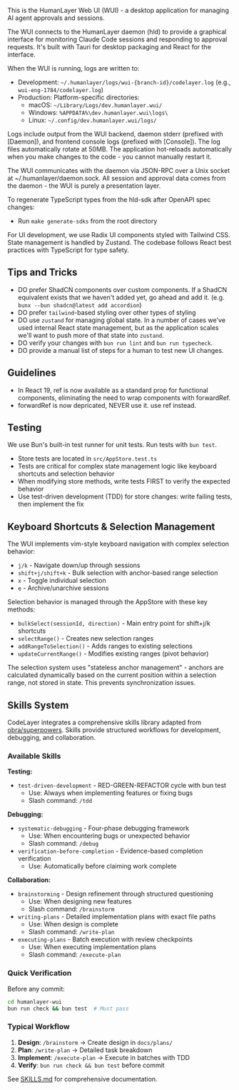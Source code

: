This is the HumanLayer Web UI (WUI) - a desktop application for managing AI agent approvals and sessions.

The WUI connects to the HumanLayer daemon (hld) to provide a graphical interface for monitoring Claude Code sessions and responding to approval requests. It's built with Tauri for desktop packaging and React for the interface.

When the WUI is running, logs are written to:

- Development: `~/.humanlayer/logs/wui-{branch-id}/codelayer.log` (e.g., `wui-eng-1784/codelayer.log`)
- Production: Platform-specific directories:
  - macOS: `~/Library/Logs/dev.humanlayer.wui/`
  - Windows: `%APPDATA%\dev.humanlayer.wui\logs\`
  - Linux: `~/.config/dev.humanlayer.wui/logs/`

Logs include output from the WUI backend, daemon stderr (prefixed with [Daemon]), and frontend console logs (prefixed with [Console]). The log files automatically rotate at 50MB. The application hot-reloads automatically when you make changes to the code - you cannot manually restart it.

The WUI communicates with the daemon via JSON-RPC over a Unix socket at ~/.humanlayer/daemon.sock. All session and approval data comes from the daemon - the WUI is purely a presentation layer.

To regenerate TypeScript types from the hld-sdk after OpenAPI spec changes:

- Run `make generate-sdks` from the root directory

For UI development, we use Radix UI components styled with Tailwind CSS. State management is handled by Zustand. The codebase follows React best practices with TypeScript for type safety.

## Tips and Tricks

- DO prefer ShadCN components over custom components. If a ShadCN equivalent exists that we haven't added yet, go ahead and add it. (e.g. `bunx --bun shadcn@latest add accordion`)
- DO prefer `tailwind`-based styling over other types of styling
- DO use `zustand` for managing global state. In a number of cases we've used internal React state management, but as the application scales we'll want to push more of that state into `zustand`.
- DO verify your changes with `bun run lint` and `bun run typecheck`.
- DO provide a manual list of steps for a human to test new UI changes.

## Guidelines

- In React 19, ref is now available as a standard prop for functional components, eliminating the need to wrap components with forwardRef.
- forwardRef is now depricated, NEVER use it. use ref instead.

## Testing

We use Bun's built-in test runner for unit tests. Run tests with `bun test`.

- Store tests are located in `src/AppStore.test.ts`
- Tests are critical for complex state management logic like keyboard shortcuts and selection behavior
- When modifying store methods, write tests FIRST to verify the expected behavior
- Use test-driven development (TDD) for store changes: write failing tests, then implement the fix

## Keyboard Shortcuts & Selection Management

The WUI implements vim-style keyboard navigation with complex selection behavior:

- `j/k` - Navigate down/up through sessions
- `shift+j/shift+k` - Bulk selection with anchor-based range selection
- `x` - Toggle individual selection
- `e` - Archive/unarchive sessions

Selection behavior is managed through the AppStore with these key methods:

- `bulkSelect(sessionId, direction)` - Main entry point for shift+j/k shortcuts
- `selectRange()` - Creates new selection ranges
- `addRangeToSelection()` - Adds ranges to existing selections
- `updateCurrentRange()` - Modifies existing ranges (pivot behavior)

The selection system uses "stateless anchor management" - anchors are calculated dynamically based on the current position within a selection range, not stored in state. This prevents synchronization issues.

## Skills System

CodeLayer integrates a comprehensive skills library adapted from [obra/superpowers](https://github.com/obra/superpowers). Skills provide structured workflows for development, debugging, and collaboration.

### Available Skills

**Testing:**
- `test-driven-development` - RED-GREEN-REFACTOR cycle with bun test
  - Use: Always when implementing features or fixing bugs
  - Slash command: `/tdd`

**Debugging:**
- `systematic-debugging` - Four-phase debugging framework
  - Use: When encountering bugs or unexpected behavior
  - Slash command: `/debug`
- `verification-before-completion` - Evidence-based completion verification
  - Use: Automatically before claiming work complete

**Collaboration:**
- `brainstorming` - Design refinement through structured questioning
  - Use: When designing new features
  - Slash command: `/brainstorm`
- `writing-plans` - Detailed implementation plans with exact file paths
  - Use: When design is complete
  - Slash command: `/write-plan`
- `executing-plans` - Batch execution with review checkpoints
  - Use: When executing implementation plans
  - Slash command: `/execute-plan`

### Quick Verification

Before any commit:
```bash
cd humanlayer-wui
bun run check && bun test  # Must pass
```

### Typical Workflow

1. **Design**: `/brainstorm` → Create design in `docs/plans/`
2. **Plan**: `/write-plan` → Detailed task breakdown
3. **Implement**: `/execute-plan` → Execute in batches with TDD
4. **Verify**: `bun run check && bun test` before commit

See [SKILLS.md](SKILLS.md) for comprehensive documentation.
